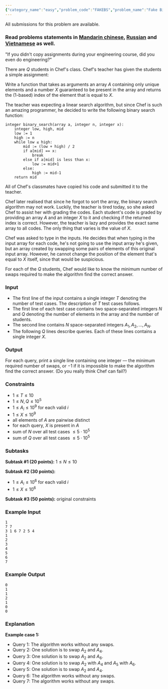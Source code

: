 ```yaml
---
{"category_name":"easy","problem_code":"FAKEBS","problem_name":"Fake Binary Search","languages_supported":{"0":"C","1":"CPP14","2":"JAVA","3":"PYTH","4":"PYTH 3.5","5":"PYPY","6":"CS2","7":"PAS fpc","8":"PAS gpc","9":"RUBY","10":"PHP","11":"GO","12":"NODEJS","13":"HASK","14":"rust","15":"SCALA","16":"swift","17":"D","18":"PERL","19":"FORT","20":"WSPC","21":"ADA","22":"CAML","23":"ICK","24":"BF","25":"ASM","26":"CLPS","27":"PRLG","28":"ICON","29":"SCM qobi","30":"PIKE","31":"ST","32":"NICE","33":"LUA","34":"BASH","35":"NEM","36":"LISP sbcl","37":"LISP clisp","38":"SCM guile","39":"JS","40":"ERL","41":"TCL","42":"kotlin","43":"PERL6","44":"TEXT","45":"SCM chicken","46":"CLOJ","47":"COB","48":"FS"},"max_timelimit":2,"source_sizelimit":50000,"problem_author":"abdullah768","problem_tester":null,"date_added":"25-04-2018","tags":{"0":"abdullah768","1":"binary","2":"may18"},"editorial_url":"https://discuss.codechef.com/problems/FAKEBS","time":{"view_start_date":1526290200,"submit_start_date":1526290200,"visible_start_date":1526290200,"end_date":1735669800},"is_direct_submittable":false,"layout":"problem"}
---
```

<span class="solution-visible-txt">All submissions for this problem are available.</span><h3>Read problems statements in <a href="http://www.codechef.com/download/translated/MAY18/mandarin/FAKEBS.pdf" target="_blank">Mandarin chinese</a>, <a href="http://www.codechef.com/download/translated/MAY18/russian/FAKEBS.pdf" target="_blank">Russian</a> and <a href="http://www.codechef.com/download/translated/MAY18/vietnamese/FAKEBS.pdf" target="_blank">Vietnamese</a> as well.</h3>

"If you didn't copy assignments during your engineering course, did you even do engineering?"

There are $Q$ students in Chef's class. Chef's teacher has given the students a simple assignment:

Write a function that takes as arguments an array $A$ containing only unique elements and a number $X$ guaranteed to be present in the array and returns the ($1$-based) index of the element that is equal to $X$.

The teacher was expecting a linear search algorithm, but since Chef is such an amazing programmer, he decided to write the following binary search function:

```
integer binary_search(array a, integer n, integer x):
    integer low, high, mid
    low := 1
    high := n
    while low ≤ high:
        mid := (low + high) / 2
        if a[mid] == x:
            break
        else if a[mid] is less than x:
            low := mid+1
        else:
            high := mid-1
    return mid
```

All of Chef's classmates have copied his code and submitted it to the teacher.

Chef later realised that since he forgot to sort the array, the binary search algorithm may not work. Luckily, the teacher is tired today, so she asked Chef to assist her with grading the codes. Each student's code is graded by providing an array $A$ and an integer $X$ to it and checking if the returned index is correct. However, the teacher is lazy and provides the exact same array to all codes. The only thing that varies is the value of $X$.

Chef was asked to type in the inputs. He decides that when typing in the input array for each code, he's not going to use the input array he's given, but an array created by swapping some pairs of elements of this original input array. However, he cannot change the position of the element that's equal to $X$ itself, since that would be suspicious.

For each of the $Q$ students, Chef would like to know the minimum number of swaps required to make the algorithm find the correct answer.

### Input
- The first line of the input contains a single integer $T$ denoting the number of test cases. The description of $T$ test cases follows.
- The first line of each test case contains two space-separated integers $N$ and $Q$ denoting the number of elements in the array and the number of students.
- The second line contains $N$ space-separated integers $A_1, A_2, \dots, A_N$.
- The following $Q$ lines describe queries. Each of these lines contains a single integer $X$.

### Output
For each query, print a single line containing one integer — the minimum required number of swaps, or $-1$ if it is impossible to make the algorithm find the correct answer. (Do you really think Chef can fail?)

### Constraints 
- $1 \le T \le 10$
- $1 \le N, Q \le 10^5$
- $1 \le A_i \le 10^9$ for each valid $i$
- $1 \le X \le 10^9$
- all elements of $A$ are pairwise distinct
- for each query, $X$ is present in $A$
- sum of $N$ over all test cases $\le 5\cdot10^5$
- sum of $Q$ over all test cases $\le 5\cdot10^5$

### Subtasks
**Subtask #1 (20 points):** $1 \le N \le 10$

**Subtask #2 (30 points):**
- $1 \le A_i \le 10^6$ for each valid $i$
- $1 \le X \le 10^6$

**Subtask #3 (50 points):** original constraints

### Example Input
```
1
7 7
3 1 6 7 2 5 4
1
2
3
4
5
6
7
```

### Example Output
```
0
1
1
2
1
0
0
```

### Explanation
**Example case 1:**
- Query 1: The algorithm works without any swaps.
- Query 2: One solution is to swap $A_2$ and $A_4$.
- Query 3: One solution is to swap $A_2$ and $A_6$.
- Query 4: One solution is to swap $A_2$ with $A_4$ and $A_5$ with $A_6$.
- Query 5: One solution is to swap $A_2$ and $A_4$.
- Query 6: The algorithm works without any swaps.
- Query 7: The algorithm works without any swaps.
